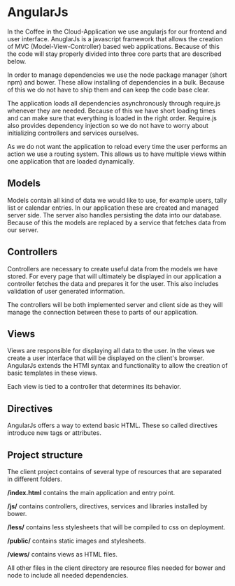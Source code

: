 # AngularJs

In the Coffee in the Cloud-Application we use angularjs for our frontend and user interface. AnuglarJs is a
javascript framework that allows the creation of MVC (Model-View-Controller) based web applications. Because of this
the code will stay properly divided into three core parts that are described below.

In order to manage dependencies we use the node package manager (short npm) and bower. These allow installing of
dependencies in a bulk. Because of this we do not have to ship them and can keep the code base clear.

The application loads all dependencies asynchronously through require.js whenever they are needed. Because of this we
have short loading times and can make sure that everything is loaded in the right order. Require.js also provides
dependency injection so we do not have to worry about initializing controllers and services ourselves.

As we do not want the application to reload every time the user performs an action we use a routing system. This allows
us to have multiple views within one application that are loaded dynamically.

## Models

Models contain all kind of data we would like to use, for example users, tally list or calendar entries. In our
application these are created and managed server side. The server also handles persisting the data into our database.
Because of this the models are replaced by a service that fetches data from our server.

## Controllers

Controllers are necessary to create useful data from the models we have stored. For every page that will ultimately
be displayed in our application a controller fetches the data and prepares it for the user. This also includes
validation of user generated information.

The controllers will be both implemented server and client side as they will manage the connection between these to
parts of our application.

## Views

Views are responsible for displaying all data to the user. In the views we create a user interface that will be
displayed on the client's browser. AngularJs extends the HTMl syntax and functionality to allow the creation of basic
templates in these views.

Each view is tied to a controller that determines its behavior.

## Directives

AngularJs offers a way to extend basic HTML. These so called directives introduce new tags or attributes.

## Project structure

The client project contains of several type of resources that are separated in different folders.

**/index.html** contains the main application and entry point.

**/js/** contains controllers, directives, services and libraries installed by bower.

**/less/** contains less stylesheets that will be compiled to css on deployment.

**/public/** contains static images and stylesheets.

**/views/** contains views as HTML files.

All other files in the client directory are resource files needed for bower and node to include all needed dependencies.
